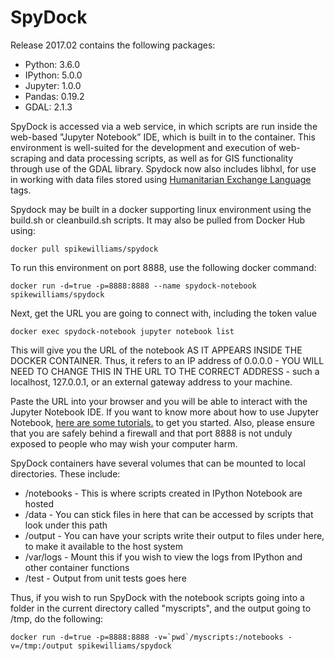 SpyDock
=======

Release 2017.02 contains the following packages:

- Python: 3.6.0
- IPython: 5.0.0
- Jupyter: 1.0.0
- Pandas: 0.19.2
- GDAL: 2.1.3


SpyDock is accessed via a web service, in which scripts are run inside the web-based "Jupyter Notebook” IDE, which is built in to the container. This environment is well-suited for the development and execution of web-scraping and data processing scripts, as well as for GIS functionality through use of the GDAL library. Spydock now also includes libhxl, for use in working with data files stored using [Humanitarian Exchange Language][2] tags.

Spydock may be built in a docker supporting linux environment using the build.sh or cleanbuild.sh scripts. It may also be pulled from Docker Hub using:

    docker pull spikewilliams/spydock

To run this environment on port 8888, use the following docker command:

    docker run -d=true -p=8888:8888 --name spydock-notebook spikewilliams/spydock

Next, get the URL you are going to connect with, including the token value

    docker exec spydock-notebook jupyter notebook list  

This will give you the URL of the notebook AS IT APPEARS INSIDE THE DOCKER CONTAINER. Thus, it refers to an IP address of 0.0.0.0 - YOU WILL NEED TO CHANGE THIS IN THE URL TO THE CORRECT ADDRESS - such a localhost, 127.0.0.1, or an external gateway address to your machine.

Paste the URL into your browser and you will be able to interact with the Jupyter Notebook IDE. If you want to know more about how to use Jupyter Notebook, [here are some tutorials.][1] to get you started. Also, please ensure that you are safely behind a firewall and that port 8888 is not unduly exposed to people who may wish your computer harm.

SpyDock containers have several volumes that can be mounted to local directories. These include:

- /notebooks - This is where scripts created in IPython Notebook are hosted
- /data - You can stick files in here that can be accessed by scripts that look under this path
- /output - You can have your scripts write their output to files under here, to make it available to the host system
- /var/logs - Mount this if you wish to view the logs from IPython and other container functions
- /test - Output from unit tests goes here

Thus, if you wish to run SpyDock with the notebook scripts going into a folder in the current directory called "myscripts", and the output going to /tmp, do the following:

    docker run -d=true -p=8888:8888 -v=`pwd`/myscripts:/notebooks -v=/tmp:/output spikewilliams/spydock



  [1]: http://nbviewer.ipython.org/github/ipython/ipython/blob/master/examples/Notebook/Index.ipynb
  [2]: http://hxlstandard.org
